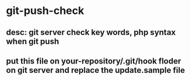 # git-push-check

## desc: git server check key words, php syntax when git push

## put this file on your-repository/.git/hook floder on git server and replace the update.sample file
